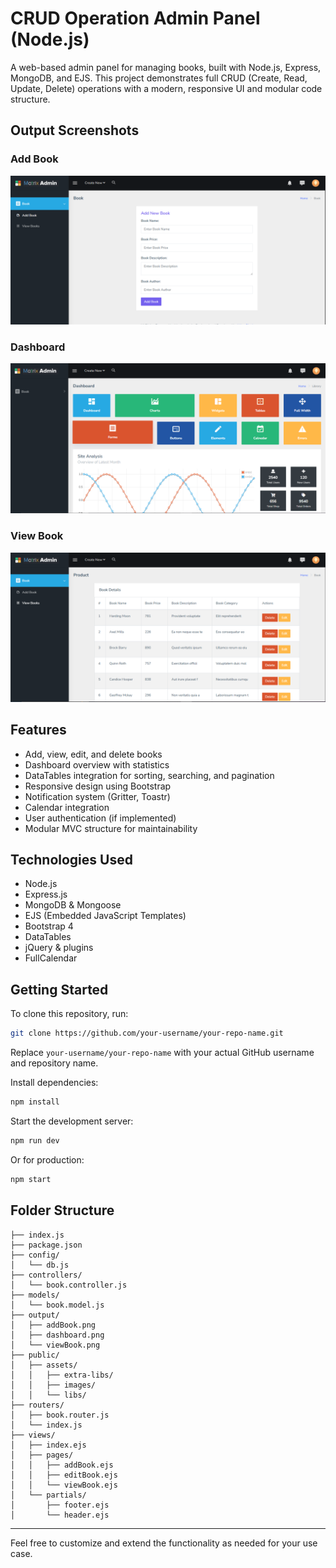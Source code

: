 # CRUD Operation Admin Panel (Node.js)

A web-based admin panel for managing books, built with Node.js, Express, MongoDB, and EJS. This project demonstrates full CRUD (Create, Read, Update, Delete) operations with a modern, responsive UI and modular code structure.

## Output Screenshots
### Add Book
![Add Book](output/addBook.png)

### Dashboard
![Dashboard](output/dashboard.png)

### View Book
![View Book](output/viewBook.png)

## Features
- Add, view, edit, and delete books
- Dashboard overview with statistics
- DataTables integration for sorting, searching, and pagination
- Responsive design using Bootstrap
- Notification system (Gritter, Toastr)
- Calendar integration
- User authentication (if implemented)
- Modular MVC structure for maintainability

## Technologies Used
- Node.js
- Express.js
- MongoDB & Mongoose
- EJS (Embedded JavaScript Templates)
- Bootstrap 4
- DataTables
- jQuery & plugins
- FullCalendar

## Getting Started
To clone this repository, run:
```sh
git clone https://github.com/your-username/your-repo-name.git
```
Replace `your-username/your-repo-name` with your actual GitHub username and repository name.

Install dependencies:
```sh
npm install
```

Start the development server:
```sh
npm run dev
```
Or for production:
```sh
npm start
```

## Folder Structure
```
├── index.js
├── package.json
├── config/
│   └── db.js
├── controllers/
│   └── book.controller.js
├── models/
│   └── book.model.js
├── output/
│   ├── addBook.png
│   ├── dashboard.png
│   └── viewBook.png
├── public/
│   ├── assets/
│   │   ├── extra-libs/
│   │   ├── images/
│   │   └── libs/
├── routers/
│   ├── book.router.js
│   └── index.js
├── views/
│   ├── index.ejs
│   ├── pages/
│   │   ├── addBook.ejs
│   │   ├── editBook.ejs
│   │   └── viewBook.ejs
│   └── partials/
│       ├── footer.ejs
│       └── header.ejs
```

---
Feel free to customize and extend the functionality as needed for your use case.
